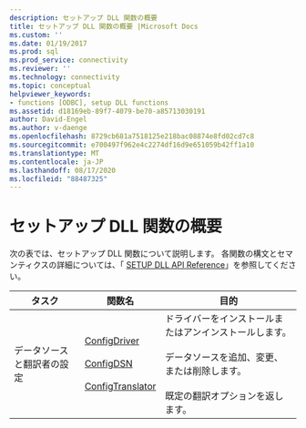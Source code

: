```yaml
---
description: セットアップ DLL 関数の概要
title: セットアップ DLL 関数の概要 |Microsoft Docs
ms.custom: ''
ms.date: 01/19/2017
ms.prod: sql
ms.prod_service: connectivity
ms.reviewer: ''
ms.technology: connectivity
ms.topic: conceptual
helpviewer_keywords:
- functions [ODBC], setup DLL functions
ms.assetid: d18169eb-89f7-4079-be70-a85713030191
author: David-Engel
ms.author: v-daenge
ms.openlocfilehash: 8729cb681a7518125e218bac08874e8fd02cd7c8
ms.sourcegitcommit: e700497f962e4c2274df16d9e651059b42ff1a10
ms.translationtype: MT
ms.contentlocale: ja-JP
ms.lasthandoff: 08/17/2020
ms.locfileid: "88487325"
---
```

# <a name="setup-dll-function-summary"></a>セットアップ DLL 関数の概要
次の表では、セットアップ DLL 関数について説明します。 各関数の構文とセマンティクスの詳細については、「 [SETUP DLL API Reference](../../../odbc/reference/syntax/setup-dll-api-reference.md)」を参照してください。  
  
|タスク|関数名|目的|  
|----------|-------------------|-------------|  
|データソースと翻訳者の設定|[ConfigDriver](../../../odbc/reference/syntax/configdriver-function.md)<br /><br /> [ConfigDSN](../../../odbc/reference/syntax/configdsn-function.md)<br /><br /> [ConfigTranslator](../../../odbc/reference/syntax/configtranslator-function.md)|ドライバーをインストールまたはアンインストールします。<br /><br /> データソースを追加、変更、または削除します。<br /><br /> 既定の翻訳オプションを返します。|
